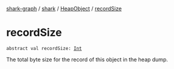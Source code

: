 [shark-graph](../../index.md) / [shark](../index.md) / [HeapObject](index.md) / [recordSize](./record-size.md)

# recordSize

`abstract val recordSize: `[`Int`](https://kotlinlang.org/api/latest/jvm/stdlib/kotlin/-int/index.html)

The total byte size for the record of this object in the heap dump.

